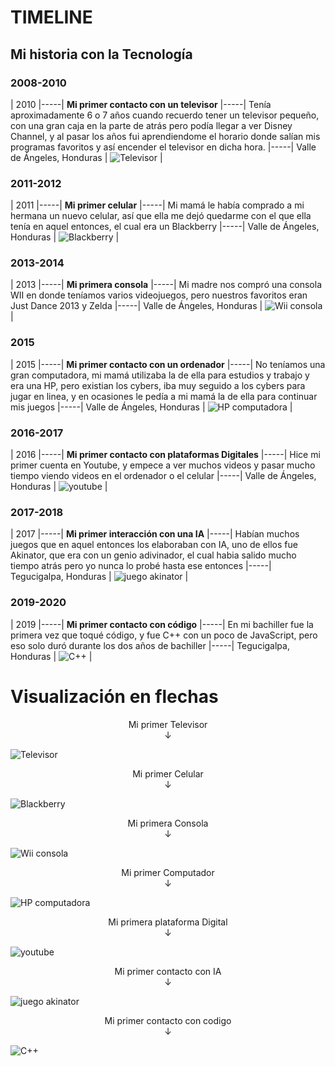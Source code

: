# TIMELINE

## Mi historia con la Tecnología

### 2008-2010

| 2010 |-----| **Mi primer contacto con un televisor**           |-----| Tenía aproximadamente 6 o 7 años cuando recuerdo tener un televisor pequeño, con una gran caja en la parte de atrás pero podía llegar a ver Disney Channel, y al pasar los años fui aprendiendome el horario donde salían mis programas favoritos y así encender el televisor en dicha hora.                                                               |-----| Valle de Ángeles, Honduras      | ![Televisor](https://s3.amazonaws.com/s3.timetoast.com/public/uploads/photo/15879776/image/d30b541c6db5dab414c7dfe1602a3e2f?X-Amz-Algorithm=AWS4-HMAC-SHA256&X-Amz-Credential=AKIAJB6ZCNNAN7BE7WDQ%2F20240926%2Fus-east-1%2Fs3%2Faws4_request&X-Amz-Date=20240926T180349Z&X-Amz-Expires=604800&X-Amz-SignedHeaders=host&X-Amz-Signature=bc555e7454f6d4167807813c478bec56c11ffda4a7c94211a01809f853bcda96) |

### 2011-2012
| 2011 |-----| **Mi primer celular**    |-----| Mi mamá le había comprado a mi hermana un nuevo celular, así que ella me dejó quedarme con el que ella tenía en aquel entonces, el cual era un Blackberry                        |-----| Valle de Ángeles, Honduras | ![Blackberry](https://www.tuexperto.com/wp-content/uploads/2009/07/BLACKBERRY-curve-8520-02.jpg) |

### 2013-2014
| 2013 |-----| **Mi primera consola**     |-----| Mi madre nos compró una consola WII en donde teníamos varios videojuegos, pero nuestros favoritos eran Just Dance 2013 y Zelda                                                    |-----| Valle de Ángeles, Honduras     | ![Wii consola](https://www.doctormascota.cl/wp-content/uploads/2024/06/41atLZf3ilL._SL1080_.jpg) |

### 2015
| 2015 |-----| **Mi primer contacto con un ordenador** |-----| No teníamos una gran computadora, mi mamá utilizaba la de ella para estudios y trabajo y era una HP, pero existian los cybers, iba muy seguido a los cybers para jugar en linea, y en ocasiones le pedía a mi mamá la de ella para continuar mis juegos                                 |-----| Valle de Ángeles, Honduras                              | ![HP computadora](https://www.muycomputerpro.com/wp-content/uploads/2015/08/hp250.jpg) |

### 2016-2017
| 2016 |-----| **Mi primer contacto con plataformas Digitales**      |-----| Hice mi primer cuenta en Youtube, y empece a ver muchos videos y pasar mucho tiempo viendo videos en el ordenador o el celular                                           |-----| Valle de Ángeles, Honduras    | ![youtube](https://logodix.com/logo/314721.jpg) |

### 2017-2018
| 2017 |-----| **Mi primer interacción con una IA**                   |-----| Habían muchos juegos que en aquel entonces los elaboraban con IA, uno de ellos fue Akinator, que era con un genio adivinador, el cual habia salido mucho tiempo atrás pero yo nunca lo probé hasta ese entonces                                      |-----| Tegucigalpa, Honduras           | ![juego akinator](https://www3.gobiernodecanarias.org/medusa/ecoescuela/recursosdigitales/files/formidable/Captura-de-pantalla-2015-01-20-a-las-12-05-44.png) |

### 2019-2020
| 2019 |-----| **Mi primer contacto con código**                      |-----| En mi bachiller fue la primera vez que toqué código, y fue C++ con un poco de JavaScript, pero eso solo duró durante los dos años de bachiller                                                                           |-----| Tegucigalpa, Honduras  | ![C++](https://encrypted-tbn0.gstatic.com/images?q=tbn:ANd9GcTwBpPDICw3BeHITTIIYqOg23RI_dZQdoMfPQ&s) |











# Visualización en flechas

<div style="text-align: center;">
Mi primer Televisor
</div>

<div style="text-align: center;">
  ↓
</div>

 ![Televisor](https://s3.amazonaws.com/s3.timetoast.com/public/uploads/photo/15879776/image/d30b541c6db5dab414c7dfe1602a3e2f?X-Amz-Algorithm=AWS4-HMAC-SHA256&X-Amz-Credential=AKIAJB6ZCNNAN7BE7WDQ%2F20240926%2Fus-east-1%2Fs3%2Faws4_request&X-Amz-Date=20240926T180349Z&X-Amz-Expires=604800&X-Amz-SignedHeaders=host&X-Amz-Signature=bc555e7454f6d4167807813c478bec56c11ffda4a7c94211a01809f853bcda96)

<div style="text-align: center;">
Mi primer Celular
</div>

<div style="text-align: center;">
  ↓
</div>

![Blackberry](https://www.tuexperto.com/wp-content/uploads/2009/07/BLACKBERRY-curve-8520-02.jpg) 

<div style="text-align: center;">
Mi primera Consola
</div>

<div style="text-align: center;">
  ↓
</div>

![Wii consola](https://www.doctormascota.cl/wp-content/uploads/2024/06/41atLZf3ilL._SL1080_.jpg) 

<div style="text-align: center;">
Mi primer Computador
</div>

<div style="text-align: center;">
  ↓
</div>

![HP computadora](https://www.muycomputerpro.com/wp-content/uploads/2015/08/hp250.jpg) 

<div style="text-align: center;">
Mi primera plataforma Digital
</div>

<div style="text-align: center;">
  ↓
</div>

![youtube](https://logodix.com/logo/314721.jpg) 

<div style="text-align: center;">
Mi primer contacto con IA
</div>

<div style="text-align: center;">
  ↓
</div>

![juego akinator](https://www3.gobiernodecanarias.org/medusa/ecoescuela/recursosdigitales/files/formidable/Captura-de-pantalla-2015-01-20-a-las-12-05-44.png)

<div style="text-align: center;">
Mi primer contacto con codigo
</div>

<div style="text-align: center;">
  ↓
</div>

![C++](https://encrypted-tbn0.gstatic.com/images?q=tbn:ANd9GcTwBpPDICw3BeHITTIIYqOg23RI_dZQdoMfPQ&s)